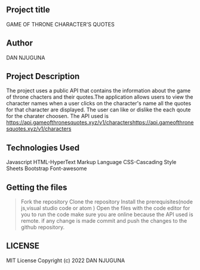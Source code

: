 ## Project title

GAME OF THRONE CHARACTER'S QUOTES

## Author

DAN NJUGUNA

## Project Description

The project uses a public API that contains the information about the game of throne chacters and their quotes.The application allows users to view the character names when a user clicks on the character's name all the quotes for that character are displayed. The user can like or dislike the each qoute for the charater choosen. The API used is https://api.gameofthronesquotes.xyz/v1/charactershttps://api.gameofthronesquotes.xyz/v1/characters

## Technologies Used

Javascript
HTML-HyperText Markup Language
CSS-Cascading Style Sheets
Bootstrap
Font-awesome

## Getting the files

> Fork the repository
> Clone the repository
> Install the prerequisites(node js,visual studio code or atom )
> Open the files with the code editor
> for you to run the code make sure you are online because the API used is remote.
> if any change is made commit and push the changes to the github repository.

## LICENSE

MIT License Copyright (c) 2022 DAN NJUGUNA

